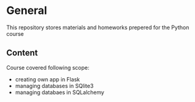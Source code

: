 # General

This repository stores materials and homeworks prepered for the Python course

## Content

Course covered following scope:
- creating own app in Flask
- managing databases in SQlite3
- managing databaes in SQLalchemy

